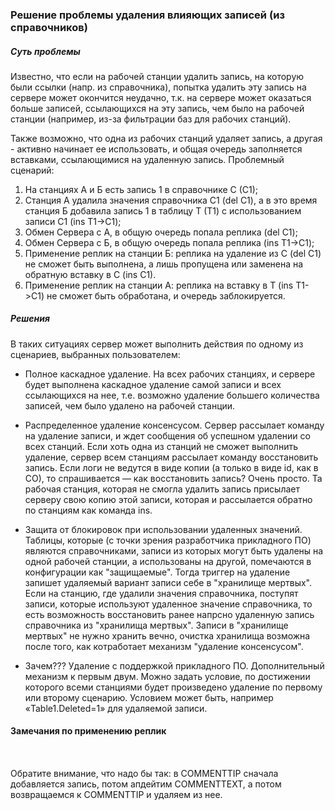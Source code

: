 ### Решение проблемы удаления влияющих записей (из справочников)

##### Суть проблемы

Известно, что если на рабочей станции удалить запись, на которую были ссылки (напр. из справочника),
попытка удалить эту запись на сервере может окончится неудачно, т.к. на сервере может оказаться больше записей,
ссылающихся на эту запись, чем было на рабочей станции (например, из-за фильтрации баз для рабочих станций).

Также возможно, что одна из рабочих станций удаляет запись, а другая - активно начинает ее использовать,
и общая очередь заполняется вставками, ссылающимися на удаленную запись.
Проблемный сценарий:
1. На станциях А и Б есть запись 1 в справочнике С (С1);
2. Станция А удалила значения справочника С1 (del C1), а в это время станция Б добавила запись 1 в таблицу Т (Т1) с использованием записи С1 (ins T1->C1);
3. Обмен Сервера с А, в общую очередь попала реплика (del C1);
3. Обмен Сервера с Б, в общую очередь попала реплика (ins T1->C1);
4. Применение реплик на станции Б: реплика на удаление из С (del C1) не сможет быть выполнена, а лишь пропущена или заменена на обратную вставку в С (ins С1).
5. Применение реплик на станции А: реплика на вставку в Т (ins T1->C1) не сможет быть обработана, и очередь заблокируется.

##### Решения

В таких ситуациях сервер может выполнить действия по одному из сценариев, выбранных пользователем:

* Полное каскадное удаление. На всех рабочих станциях, и сервере будет выполнена каскадное удаление самой записи
  и всех ссылающихся на нее, т.е. возможно удаление большего количества записей, чем было удалено на рабочей станции.
* Распределенное удаление консенсусом.
  Сервер рассылает команду на удаление записи, и ждет сообщения об успешном удалении со всех станций.
  Если хоть одна из станций не сможет выполнить удаление, сервер всем станциям рассылает команду восстановить запись.
  Если логи не ведутся в виде копии (а только в виде id, как в СО), то спрашивается — как восстановить запись?
  Очень просто. Та рабочая станция, которая не смогла удалить запись присылает серверу свою копию этой записи,
  которая и рассылается обратно по станциям как команда ins.
* Защита от блокировок при использовании удаленных значений.
  Таблицы, которые (с точки зрения разработчика прикладного ПО) являются справочниками,
  записи из которых могут быть удалены на одной рабочей станции, а использованы на другой,
  помечаются в конфигурации как "защищаемые". Тогда триггер на удаление запишет удаляемый вариант записи себе в "хранилище мертвых".
  Если на станцию, где удалили значения справочника, поступят записи, которые используют удаленное значение справочника,
  то есть возможность восстановить ранее напрсно удаленную запись справочника из "хранилища мертвых".
  Записи в "хранилище мертвых" не нужно хранить вечно, очистка хранилища возможна после того,
  как котработает механизм "удаление консенсусом".

* Зачем??? Удаление с поддержкой прикладного ПО. Дополнительный механизм к первым двум.
  Можно задать условие, по достижении которого всеми станциями будет произведено удаление по первому или второму сценарию.
  Условием может быть, например «Table1.Deleted=1» для удаляемой записи.


#### Замечания по применению реплик


<replica REPLICA_TYPE="10" DT_TO="2021-02-26T20:46:23.000+06:00" DT_FROM="2021-02-26T20:37:12.000+06:00" AGE="20" WS_ID="1"/>

  <table name="COMMENTTIP">
    <rec DELETED="0" NAME="Tip-ins-all" ID="1:1003" Z_OPR="1"/>
    <rec DELETED="0" NAME="" ID="1:1001" Z_OPR="3"/>
    <rec DELETED="0" NAME="" ID="1:1002" Z_OPR="3"/>
    <rec DELETED="0" NAME="" ID="2:1001" Z_OPR="3"/>
    <rec DELETED="0" NAME="" ID="3:1001" Z_OPR="3"/>
    <rec DELETED="0" NAME="" ID="5:1001" Z_OPR="3"/>
  </table>


  <table name="COMMENTTEXT">
    <rec ID="1:1001" Z_OPR="2" COMMENTTEXT="Text-Lic-ins-ws:1--472614502" COMMENTTIP="1:1003" COMMENTDT="2021-02-26T20:35:55.656" PAWNCHITSUBJECT="1:0" PAWNCHIT="1:0" LIC="5:1002"/>
    <rec ID="2:1007" Z_OPR="2" COMMENTTEXT="Text-Lic-ins-ws:2--665490272" COMMENTTIP="1:1003" COMMENTDT="2021-02-26T20:35:55.753" PAWNCHITSUBJECT="1:0" PAWNCHIT="1:0" LIC="5:1002"/>
    <rec ID="3:1004" Z_OPR="2" COMMENTTEXT="Text-Lic-ins-ws:3--506816344" COMMENTTIP="1:1003" COMMENTDT="2021-02-26T20:35:55.782" PAWNCHITSUBJECT="1:0" PAWNCHIT="1:0" LIC="5:1002"/>
    <rec ID="5:1002" Z_OPR="2" COMMENTTEXT="Text-Lic-ins-ws:5-460560354" COMMENTTIP="1:1003" COMMENTDT="2021-02-26T20:35:55.823" PAWNCHITSUBJECT="1:0" PAWNCHIT="1:0" LIC="3:1006"/>
  </table>

Обратите внимание, что надо бы так: в COMMENTTIP сначала добавляется запись, потом апдейтим COMMENTTEXT, а потом возвращаемся к COMMENTTIP и удаляем из нее.